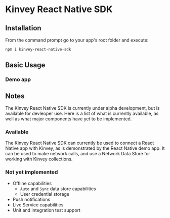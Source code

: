 # Kinvey React Native SDK

## Installation

From the command prompt go to your app's root folder and execute:

```bash
npm i kinvey-react-native-sdk
```

## Basic Usage

### Demo app

## Notes

The Kinvey React Native SDK is currently under alpha development, but is available for devleoper use. Here is a list of what is currently available, as well as what major components have yet to be implemented.

### Available

The Kinvey React Native SDK can currently be used to connect a React Native app with Kinvey, as is demonstrated by the React Native demo app. It can be used to make network calls, and use a Network Data Store for working with Kinvey collections.

### Not yet implemented

* Offline capabilities
  * `Auto` and `Sync` data store capabilities
  * User credential storage
* Push notifications
* Live Service capabilities
* Unit and integration test support
